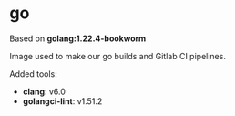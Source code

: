 # go

Based on **golang:1.22.4-bookworm**

Image used to make our go builds and Gitlab CI pipelines.

Added tools:

- **clang**: v6.0
- **golangci-lint**: v1.51.2
